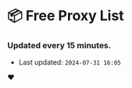# :package: Free Proxy List
### Updated every 15 minutes.

- Last updated: `2024-07-31 16:05`

:heart:
